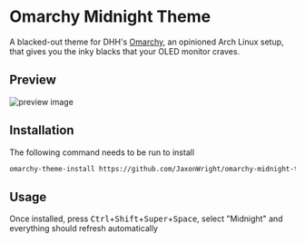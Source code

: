 # Omarchy Midnight Theme

A blacked-out theme for DHH's [Omarchy](https://omarchy.org), an opinioned Arch Linux setup, that gives you the inky blacks that your OLED monitor craves.

## Preview

![preview image](https://i.imgur.com/Tt1yM5i.png)

## Installation

The following command needs to be run to install 

```bash
omarchy-theme-install https://github.com/JaxonWright/omarchy-midnight-theme.git
```

## Usage

Once installed, press <kbd>Ctrl</kbd>+<kbd>Shift</kbd>+<kbd>Super</kbd>+<kbd>Space</kbd>, select "Midnight" and everything should refresh automatically
